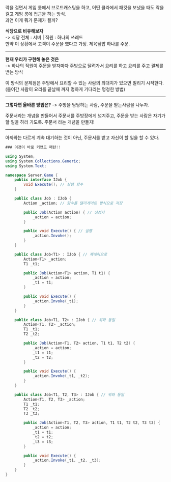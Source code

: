 
락을 걸면서 게임 룸에서 브로드캐스팅을 하고, 어떤 클라에서 패킷을 보냈을 때도 락을 걸고 게임 룸에 접근을 하는 방식.    
과연 이게 뭐가 문제가 될까?   

**식당으로 비유해보자**  
-> 식당 전체 : 서버       |        직원 : 하나의 쓰레드  
만약 이 상황에서 고객이 주문을 했다고 가정. 제육덮밥 하나를 주문.  

---   
**현재 우리가 구현해 놓은 것은**  
-> 하나의 직원이 주문을 받자마자 주방으로 달려가서 요리를 하고 요리를 주고 결제를 받는 방식 

이 방식의 문제점은 주방에서 요리할 수 있는 사람의 최대치가 있으면 밀리기 시작한다. (들어간 사람이 요리를 끝날때 까지 멍하게 기다리는 멍청한 방법)

---   

**그렇다면 올바른 방법은?**
-> 주방을 담당하는 사람, 주문을 받는사람을 나누자.  

주문서라는 개념을 만들어서 주문서를 주방장에게 넘겨주고, 주문을 받는 사람은 자기가 할 일을 하러 가도록. 주문서 라는 개념을 만들자!

---   

아까와는 다르게 계속 대기하는 것이 아닌, 주문서를 받고 자신이 할 일을 할 수 있다.

```csharp
### 이것이 바로 커맨드 패턴!!

using System;
using System.Collections.Generic;
using System.Text;

namespace Server.Game {
    public interface IJob {
        void Execute(); // 실행 함수
    }

    public class Job : IJob {
        Action _action; // 함수를 델리게이트 방식으로 저장

        public Job(Action action) { // 생성자
            _action = action;
        }

        public void Execute() { // 실행
            _action.Invoke();
        }
    }

    public class Job<T1> : IJob { // 제네릭으로 
        Action<T1> _action;
        T1 _t1;

        public Job(Action<T1> action, T1 t1) {
            _action = action;
            _t1 = t1;
        }

        public void Execute() {
            _action.Invoke(_t1);
        }
    }

    public class Job<T1, T2> : IJob { // 위와 동일
        Action<T1, T2> _action;
        T1 _t1;
        T2 _t2;

        public Job(Action<T1, T2> action, T1 t1, T2 t2) {
            _action = action;
            _t1 = t1;
            _t2 = t2;
        }

        public void Execute() {
            _action.Invoke(_t1, _t2);
        }
    }

    public class Job<T1, T2, T3> : IJob { // 위와 동일
        Action<T1, T2, T3> _action;
        T1 _t1;
        T2 _t2;
        T3 _t3;

        public Job(Action<T1, T2, T3> action, T1 t1, T2 t2, T3 t3) {
            _action = action;
            _t1 = t1;
            _t2 = t2;
            _t3 = t3;
        }

        public void Execute() {
            _action.Invoke(_t1, _t2, _t3);
        }
    }
}
```
